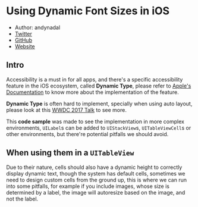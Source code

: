 #  Using Dynamic Font Sizes in iOS

- Author: andynadal
- [Twitter](https://twitter.com/theandynadal)
- [GitHub](https://github.com/andynadal)
- [Website](https://andynadal.com)

## Intro

Accessibility is a must in for all apps, and there's a specific accessibility feature in the iOS ecosystem, called __Dynamic Type__, please refer to [Apple's Documentation](https://developer.apple.com/documentation/uikit/uifont/scaling_fonts_automatically) to know more about the implementation of the feature.

__Dynamic Type__ is often hard to implement, specially when using auto layout, please look at this [WWDC 2017 Talk](https://developer.apple.com/videos/play/wwdc2017/245/) to see more.

This __code sample__ was made to see the implementation in more complex environments, `UILabel`s can be added to `UIStackView`s, `UITableViewCell`s or other environments, but there're potential pitfalls we should avoid.


## When using them in a `UITableView`

Due to their nature, cells should also have a dynamic height to correctly display dynamic text, though the system has default cells, sometimes we need to design custom cells from the ground up,
this is where we can run into some pitfalls, for example if you include images, whose size is determined by a label, the image will autoresize based on the image, and not the label.
 
